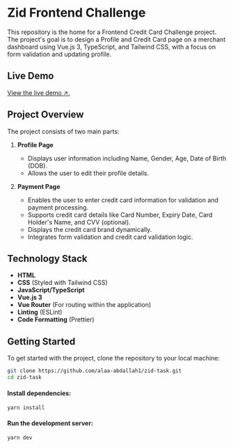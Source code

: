 # Zid Frontend Challenge

This repository is the home for a Frontend Credit Card Challenge project. The project's goal is to design a Profile and Credit Card page on a merchant dashboard using Vue.js 3, TypeScript, and Tailwind CSS, with a focus on form validation and updating profile.

## Live Demo


[View the live demo ↗.](https://payment-card-du5v.onrender.com/)


## Project Overview

The project consists of two main parts:

1. **Profile Page**

   - Displays user information including Name, Gender, Age, Date of Birth (DOB).
   - Allows the user to edit their profile details.

2. **Payment Page**
   - Enables the user to enter credit card information for validation and payment processing.
   - Supports credit card details like Card Number, Expiry Date, Card Holder's Name, and CVV (optional).
   - Displays the credit card brand dynamically.
   - Integrates form validation and credit card validation logic.

## Technology Stack

- **HTML**
- **CSS** (Styled with Tailwind CSS)
- **JavaScript/TypeScript**
- **Vue.js 3**
- **Vue Router** (For routing within the application)
- **Linting** (ESLint)
- **Code Formatting** (Prettier)

## Getting Started

To get started with the project, clone the repository to your local machine:

```bash
git clone https://github.com/alaa-abdallah1/zid-task.git
cd zid-task
```

#### Install dependencies:

```
yarn install
```

#### Run the development server:

```
yarn dev
```
